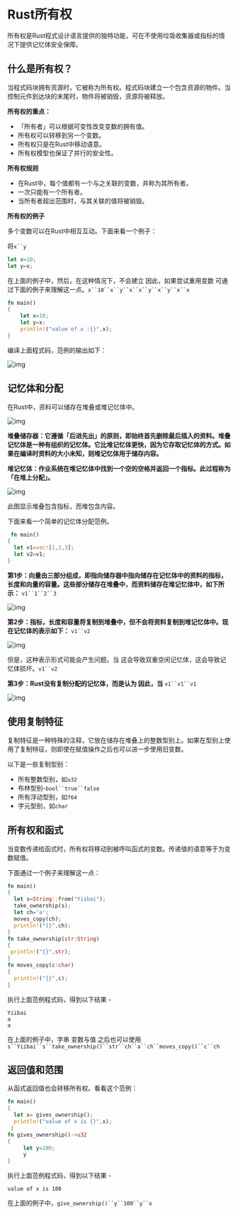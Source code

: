# Rust所有权

所有权是Rust程式设计语言提供的独特功能，可在不使用垃圾收集器或指标的情况下提供记忆体安全保障。

## 什么是所有权？

当程式码块拥有资源时，它被称为所有权。程式码块建立一个包含资源的物件。当控制元件到达块的末尾时，物件将被销毁，资源将被释放。

**所有权的重点：**

- 「所有者」可以根据可变性改变变数的拥有值。
- 所有权可以转移到另一个变数。
- 所有权只是在Rust中移动语意。
- 所有权模型也保证了并行的安全性。

**所有权规则**

- 在Rust中，每个值都有一个与之关联的变数，并称为其所有者。
- 一次只能有一个所有者。
- 当所有者超出范围时，与其关联的值将被销毁。

**所有权的例子**

多个变数可以在Rust中相互互动。下面来看一个例子：

将`x``y`

```rust
let x=10;  
let y=x;
```

在上面的例子中，然后，在这种情况下，不会建立 因此，如果尝试重用变数 可通过下面的例子来理解这一点。`x``10``x``y``x``x``y``x``y``x``x`

```rust
fn main()  
{
    let x=10;  
    let y=x;  
    println!("value of x :{}",x);
}
```

编译上面程式码，范例的输出如下：

![img](https://tw511.com/upload/images/201910/20191014013912378.png)

## 记忆体和分配

在Rust中，资料可以储存在堆叠或堆记忆体中。

![img](https://tw511.com/upload/images/201910/20191014013912379.png)

**堆叠储存器：它遵循「后进先出」的原则，即始终首先删除最后插入的资料。堆叠记忆体是一种有组织的记忆体。它比堆记忆体更快，因为它存取记忆体的方式。如果在编译时资料的大小未知，则堆记忆体用于储存内容。**

**堆记忆体：作业系统在堆记忆体中找到一个空的空格并返回一个指标。此过程称为「在堆上分配」。**

![img](https://tw511.com/upload/images/201910/20191014013912380.png)

此图显示堆叠包含指标，而堆包含内容。

下面来看一个简单的记忆体分配范例。

```rust
 fn main()  
{  
  let v1=vec![1,2,3];  
  let v2=v1;  
}
```

**第1步：向量由三部分组成，即指向储存器中指向储存在记忆体中的资料的指标，长度和向量的容量。这些部分储存在堆叠中，而资料储存在堆记忆体中，如下所示：**
`v1``1``2``3`

![img](https://tw511.com/upload/images/201910/20191014013912381.png)

**第2步：指标，长度和容量将复制到堆叠中，但不会将资料复制到堆记忆体中。现在记忆体的表示如下：**
`v1``v2`

![img](https://tw511.com/upload/images/201910/20191014013912382.png)

但是，这种表示形式可能会产生问题。当 这会导致双重空闲记忆体，这会导致记忆体损坏。`v1``v2`

**第3步：Rust没有复制分配的记忆体，而是认为 因此，当**
`v1``v1``v1`

![img](https://tw511.com/upload/images/201910/20191014013912383.png)

## 使用复制特征

复制特征是一种特殊的注释，它放在储存在堆叠上的整数型别上。如果在型别上使用了复制特征，则即使在赋值操作之后也可以进一步使用旧变数。

以下是一些复制型别：

- 所有整数型别，如`u32`
- 布林型别-`bool``true``false`
- 所有浮动型别，如`f64`
- 字元型别，如`char`

## 所有权和函式

当变数传递给函式时，所有权将移动到被呼叫函式的变数。传递值的语意等于为变数赋值。

下面通过一个例子来理解这一点：

```rust
fn main()  
{  
  let s=String::from("Yiibai");  
  take_ownership(s);  
  let ch='a';  
  moves_copy(ch);  
  println!("{}",ch);  
}  
fn take_ownership(str:String)  
{  
 println!("{}",str);  
}  
fn moves_copy(c:char)  
{  
  println!("{}",c);  
}
```

执行上面范例程式码，得到以下结果 -

```
Yiibai
a
a
```

在上面的例子中，字串 变数与值 之后也可以使用`s``Yiibai``s``take_ownership()``str``ch``a``ch``moves_copy()``c``ch`

## 返回值和范围

从函式返回值也会转移所有权。看看这个范例：

```rust
fn main()  
{  
  let x= gives_ownership();  
  println!("value of x is {}",x);  
 }  
fn gives_ownership()->u32  
{  
     let y=100;  
     y  
}
```

执行上面范例程式码，得到以下结果 -

```
value of x is 100
```

在上面的例子中，`give_ownership()``y``100``y``x`
